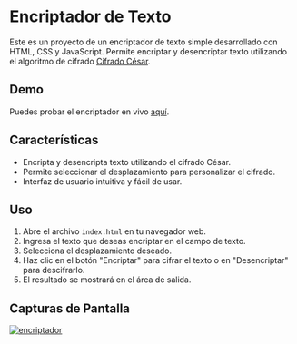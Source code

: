 # Encriptador de Texto

Este es un proyecto de un encriptador de texto simple desarrollado con HTML, CSS y JavaScript. Permite encriptar y desencriptar texto utilizando el algoritmo de cifrado [Cifrado César](https://es.wikipedia.org/wiki/Cifrado_C%C3%A9sar).

## Demo

Puedes probar el encriptador en vivo [aquí](https://encriptador-mariobros.vercel.app/).

## Características

- Encripta y desencripta texto utilizando el cifrado César.
- Permite seleccionar el desplazamiento para personalizar el cifrado.
- Interfaz de usuario intuitiva y fácil de usar.

## Uso

1. Abre el archivo `index.html` en tu navegador web.
2. Ingresa el texto que deseas encriptar en el campo de texto.
3. Selecciona el desplazamiento deseado.
4. Haz clic en el botón "Encriptar" para cifrar el texto o en "Desencriptar" para descifrarlo.
5. El resultado se mostrará en el área de salida.

## Capturas de Pantalla
<a href="https://ibb.co/tLpNsFY"><img src="https://i.ibb.co/dm432xk/encriptador.png" alt="encriptador" border="0"></a>

